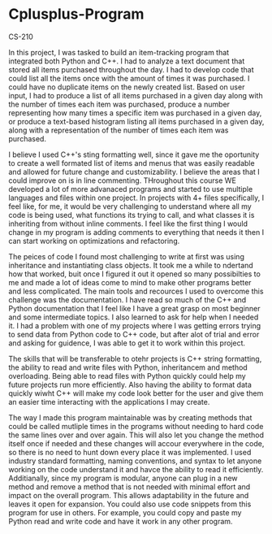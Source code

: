 # Cplusplus-Program
CS-210

In this project, I was tasked to build an item-tracking program that integrated both Python and C++. I had to analyze a text document that stored all items purchased throughout the day. I had to develop code that could list all the items once with the amount of times it was purchased. I could have no duplicate items on the newly created list. Based on user input, I had to produce a list of all items purchased in a given day along with the number of times each item was purchased, produce a number representing how many times a specific item was purchased in a given day, or produce a text-based histogram listing all items purchased in a given day, along with a representation of the number of times each item was purchased. 

I believe I used C++'s sting formatting well, since it gave me the oportunity to create a well formated list of items and menus that was easily readable and allowed for future change and customizability. I believe the areas that I could improve on is in line commenting. THroughout this course WE developed a lot of more advanaced programs and started to use multiple languages and files within one project. In projects with 4+ files specifically, I feel like, for me, it would be very challenging to understand where all my code is being used, what functions its trying to call, and what classes it is inheriting from without inline comments. I feel like the first thing I would change in my program is adding comments to everything that needs it then I can start working on optimizations and refactoring.  

The peices of code I found most challenging to write at first was using inheritance and instantiating class objects. It took me a while to ndertand how that worked, buit once I figured it out it opened so many possibilties to me and made a lot of ideas come to mind to make other programs better and less complicated. The main tools and recources I used to overcome this challenge was the documentation. I have read so much of the C++ and Python documentation that I feel like I have a great grasp on most beginner and some intermediate topics. I also learned to ask for help when I needed it. I had a problem with one of my projects where I was getting errors trying to send data from Python code to C++ code, but after alot of trial and error and asking for guidence, I was able to get it to work within this project.    

The skills that will be transferable to otehr projects is C++ string formatting, the ability to read and write files with Python, inheritancem and method overloading. Being able to read files with Python quickly could help my future projects run more efficiently. Also having the ability to format data quickly wiwht C++ will make my code look better for the user and give them an easier time interacting with the applications I may create.

The way I made this program maintainable was by creating methods that could be called mutliple times in the programs without needing to hard code the same lines over and over again. This will also let you change the method itself once if needed and these changes will accour everywhere in the code, so there is no need to hunt down every place it was implemented. I used industry standard formatting, naming conventions, and syntax to let anyone working on the code understand it and havce the ability to read it efficiently. Additianally, since my program is modular, anyone can plug in a new method and remove a method that is not needed with minimal effort and impact on the overall program. This allows adaptability in the future and leaves it open for expansion. You could also use code snippets from this program for use in others. For example, you could copy and paste my Python read and write code and have it work in any other program.
